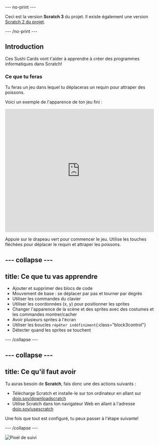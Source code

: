 --- no-print ---

Ceci est la version **Scratch 3** du projet. Il existe également une version [Scratch 2 du projet](https://projects.raspberrypi.org/fr-FR/projects/cd-beginner-scratch-sushi-scratch2).

--- /no-print ---

## Introduction

Ces Sushi Cards vont t'aider à apprendre à créer des programmes informatiques dans Scratch!

### Ce que tu feras

Tu feras un jeu dans lequel tu déplaceras un requin pour attraper des poissons.

Voici un exemple de l'apparence de ton jeu fini :

<div class="scratch-preview">
  <iframe allowtransparency="true" width="485" height="402" src="https://scratch.mit.edu/projects/embed/447277689/?autostart=false" frameborder="0"></iframe>
</div>

Appuie sur le drapeau vert pour commencer le jeu. Utilise les touches fléchées pour déplacer le requin et attraper les poissons.

--- collapse ---
---
title: Ce que tu vas apprendre
---

+ Ajouter et supprimer des blocs de code
+ Mouvement de base : se déplacer par pas et tourner par degrés
+ Utiliser les commandes du clavier
+ Utiliser les coordonnées (x, y) pour positionner les sprites
+ Changer l'apparence de la scène et des sprites avec des costumes et les commandes montrer/cacher
+ Avoir plusieurs sprites à l'écran
+ Utiliser les boucles `répéter indéfiniment`{:class="block3control"}
+ Détecter quand les sprites se touchent

--- /collapse ---

--- collapse ---
---
title: Ce qu'il faut avoir
---

Tu auras besoin de **Scratch**, fais donc une des actions suivants :

+ Télécharge Scratch et installe-le sur ton ordinateur en allant sur [dojo.soy/downloadscratch](http://dojo.soy/downloadscratch)
+ Utilise Scratch dans ton navigateur Web en allant à l'adresse [dojo.soy/usescratch](http://dojo.soy/usescratch)

Une fois que tout est configuré, tu peux passer à l'étape suivante!

--- /collapse ---

![Pixel de suivi](http://code.org/api/hour/begin_coderdojo_sushi.png)
